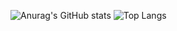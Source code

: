 
![Anurag's GitHub stats](https://github-readme-stats.vercel.app/api?username=andrey&theme=holi&show_icons=true)
![Top Langs](https://github-readme-stats.vercel.app/api/top-langs/?username=andreyfcs&layout=compact&theme=holi&height=195)


